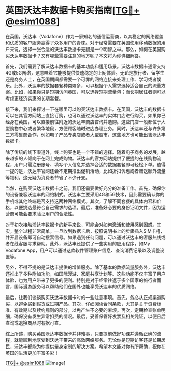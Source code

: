 # 英国沃达丰数据卡购买指南[[TG💪+ @esim1088](https://t.me/s/esim1088)]

在英国，沃达丰（Vodafone）作为一家知名的通信运营商，以其稳定的网络覆盖和优质的客户服务赢得了众多用户的青睐。对于经常需要在英国使用移动数据的用户来说，选择一张合适的沃达丰数据卡无疑是一个明智之举。那么，如何在英国购买沃达丰数据卡？又有哪些需要注意的地方呢？本文将为你详细解答。

首先，我们需要了解沃达丰数据卡的基本功能和适用场景。沃达丰数据卡通常支持4G或5G网络，这意味着它能够提供快速稳定的上网体验。无论是旅行者、留学生还是商务人士，在英国期间都需要一个可靠的网络连接来处理工作、学习或者娱乐。此外，沃达丰的数据套餐种类繁多，可以根据个人需求选择适合自己的流量方案。比如，如果你只是短期访问英国，可以选择短期流量包；而长期居住者则可以考虑更经济实惠的长期套餐。

接下来，我们来探讨一下在哪里可以购买沃达丰数据卡。在英国，沃达丰的数据卡可以在其官方网站上直接订购，也可以通过沃达丰的实体门店进行购买。如果你已经身在英国，可以直接前往附近的沃达丰商店咨询并选购。这些门店一般都位于大型购物中心或者繁华地段，方便顾客随时进店办理业务。同时，沃达丰还与许多第三方零售商合作，例如电子产品专卖店或者大型超市，这些地方也可能出售沃达丰数据卡。

除了传统的线下渠道外，线上购买也是一个不错的选择。随着电子商务的发展，越来越多的人倾向于在网上完成购物。沃达丰的官方网站提供了便捷的在线购物流程，用户只需注册账号、填写个人信息并选择合适的数据套餐即可轻松下单。值得一提的是，沃达丰官网还会不定期推出促销活动，比如折扣优惠或者赠送额外流量等福利，这无疑为消费者节省了不少开支。

当然，在购买沃达丰数据卡之前，我们还需要做好充分的准备工作。首先，确保你的设备兼容沃达丰的网络制式。沃达丰主要采用4G和5G技术，因此需要确认你的手机或其他终端是否支持这两种网络模式。其次，了解不同套餐的具体内容和价格，以便挑选最符合自己需求的选项。最后，准备好必要的身份证明文件，因为运营商可能会要求验证用户的合法性。

对于初次接触沃达丰数据卡的新手来说，可能会对如何激活和使用感到困惑。其实，整个过程非常简单。一旦收到数据卡后，按照说明书上的步骤插入SIM卡槽，并开启设备即可自动搜索信号。如果遇到任何问题，可以通过沃达丰的客服热线或者在线客服寻求帮助。此外，沃达丰还提供了一些实用的应用程序，如My Vodafone App，用户可以通过这款软件管理账户信息、查询消费记录以及调整设置等。

另外，不得不提的是沃达丰提供的增值服务。除了基本的数据流量服务外，沃达丰还推出了多种附加功能，如国际漫游、家庭共享计划等。这些功能不仅丰富了用户体验，也为用户带来了更多的便利。特别是对于经常往返于多个国家的旅行者而言，国际漫游服务可以帮助他们在国外也能享受沃达丰的优质网络。

最后，让我们谈谈购买沃达丰数据卡时的一些注意事项。首先，务必从正规渠道购买，以避免买到假货或过期产品。其次，仔细阅读合同条款，尤其是关于资费标准、有效期以及续约规则的部分，以免产生不必要的麻烦。再次，定期检查账单明细，确保没有发生异常扣费的情况。最后，妥善保管好发票及相关凭证，以便日后查询或退换商品时有据可查。

综上所述，购买英国沃达丰数据卡并非难事，只要提前做好功课并遵循正确的流程，就能顺利地享受到沃达丰带来的高效网络服务。无论你是短期访客还是长期居民，沃达丰都能为你提供量身定制的解决方案。希望本文能对你有所帮助，祝你在英国的生活更加丰富多彩！

[[TG💪+ @esim1088](https://t.me/s/esim1088) ![Image](https://i.postimg.cc/4NQfJmqS/Snipaste-2025-05-13-00-14-12.png)]
